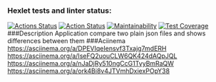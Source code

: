 ### Hexlet tests and linter status:
[![Actions Status](https://github.com/Iliatar/java-project-71/actions/workflows/hexlet-check.yml/badge.svg)](https://github.com/Iliatar/java-project-71/actions)
[![Action Status](https://github.com/Iliatar/java-project-71/actions/workflows/main.yml/badge.svg)](https://github.com/Iliatar/java-project-71/actions)
[![Maintainability](https://api.codeclimate.com/v1/badges/bbe1f23e1ca2b6df02cd/maintainability)](https://codeclimate.com/github/Iliatar/java-project-71/maintainability)
[![Test Coverage](https://api.codeclimate.com/v1/badges/bbe1f23e1ca2b6df02cd/test_coverage)](https://codeclimate.com/github/Iliatar/java-project-71/test_coverage)
###Description
Application compare two plain json files and shows differences between them
###Aciinema
https://asciinema.org/a/DPEVIqeIensvf3Txajg7mdERH
https://asciinema.org/a/IseFQ2uouCLW6QK424dAQpJQL
https://asciinema.org/a/nJaDjRy510ngCcG1TyyBmRaQW
https://asciinema.org/a/ork4Bi8v4JTVmhDxiexPOpY38
